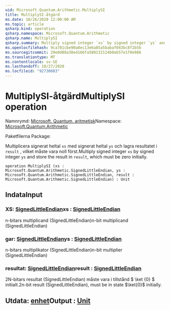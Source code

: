 ```yaml
---
uid: Microsoft.Quantum.Arithmetic.MultiplySI
title: MultiplySI-åtgärd
ms.date: 10/26/2020 12:00:00 AM
ms.topic: article
qsharp.kind: operation
qsharp.namespace: Microsoft.Quantum.Arithmetic
qsharp.name: MultiplySI
qsharp.summary: Multiply signed integer `xs` by signed integer `ys` and store the result in `result`, which must be zero initially.
ms.openlocfilehash: 9ca781cbe90a8ec13e6a85a5babaf043bc8f2b5b
ms.sourcegitcommit: 29e0d88a30e4166fa580132124b0eb57e1f0e986
ms.translationtype: MT
ms.contentlocale: sv-SE
ms.lasthandoff: 10/27/2020
ms.locfileid: "92730603"
---
```

# <a name="multiplysi-operation"></a><span data-ttu-id="362ae-102">MultiplySI-åtgärd</span><span class="sxs-lookup"><span data-stu-id="362ae-102">MultiplySI operation</span></span>

<span data-ttu-id="362ae-103">Namnrymd: [Microsoft. Quantum. aritmetisk](xref:Microsoft.Quantum.Arithmetic)</span><span class="sxs-lookup"><span data-stu-id="362ae-103">Namespace: [Microsoft.Quantum.Arithmetic](xref:Microsoft.Quantum.Arithmetic)</span></span>

<span data-ttu-id="362ae-104">Paketfilerna [](https://nuget.org/packages/)</span><span class="sxs-lookup"><span data-stu-id="362ae-104">Package: [](https://nuget.org/packages/)</span></span>


<span data-ttu-id="362ae-105">Multiplicera signerat heltal `xs` med signerat heltal `ys` och lagra resultatet i `result` , vilket måste vara noll först.</span><span class="sxs-lookup"><span data-stu-id="362ae-105">Multiply signed integer `xs` by signed integer `ys` and store the result in `result`, which must be zero initially.</span></span>

```qsharp
operation MultiplySI (xs : Microsoft.Quantum.Arithmetic.SignedLittleEndian, ys : Microsoft.Quantum.Arithmetic.SignedLittleEndian, result : Microsoft.Quantum.Arithmetic.SignedLittleEndian) : Unit
```


## <a name="input"></a><span data-ttu-id="362ae-106">Indata</span><span class="sxs-lookup"><span data-stu-id="362ae-106">Input</span></span>

### <a name="xs--signedlittleendian"></a><span data-ttu-id="362ae-107">XS: [SignedLittleEndian](xref:Microsoft.Quantum.Arithmetic.SignedLittleEndian)</span><span class="sxs-lookup"><span data-stu-id="362ae-107">xs : [SignedLittleEndian](xref:Microsoft.Quantum.Arithmetic.SignedLittleEndian)</span></span>

<span data-ttu-id="362ae-108">n-bitars multiplicand (SignedLittleEndian)</span><span class="sxs-lookup"><span data-stu-id="362ae-108">n-bit multiplicand (SignedLittleEndian)</span></span>


### <a name="ys--signedlittleendian"></a><span data-ttu-id="362ae-109">gar: [SignedLittleEndian](xref:Microsoft.Quantum.Arithmetic.SignedLittleEndian)</span><span class="sxs-lookup"><span data-stu-id="362ae-109">ys : [SignedLittleEndian](xref:Microsoft.Quantum.Arithmetic.SignedLittleEndian)</span></span>

<span data-ttu-id="362ae-110">n-bitars multiplikator (SignedLittleEndian)</span><span class="sxs-lookup"><span data-stu-id="362ae-110">n-bit multiplier (SignedLittleEndian)</span></span>


### <a name="result--signedlittleendian"></a><span data-ttu-id="362ae-111">resultat: [SignedLittleEndian](xref:Microsoft.Quantum.Arithmetic.SignedLittleEndian)</span><span class="sxs-lookup"><span data-stu-id="362ae-111">result : [SignedLittleEndian](xref:Microsoft.Quantum.Arithmetic.SignedLittleEndian)</span></span>

<span data-ttu-id="362ae-112">2N-bitars resultat (SignedLittleEndian) måste vara i tillstånd $ \ket {0} $ initialt.</span><span class="sxs-lookup"><span data-stu-id="362ae-112">2n-bit result (SignedLittleEndian), must be in state $\ket{0}$ initially.</span></span>



## <a name="output--unit"></a><span data-ttu-id="362ae-113">Utdata: [enhet](xref:microsoft.quantum.lang-ref.unit)</span><span class="sxs-lookup"><span data-stu-id="362ae-113">Output : [Unit](xref:microsoft.quantum.lang-ref.unit)</span></span>

